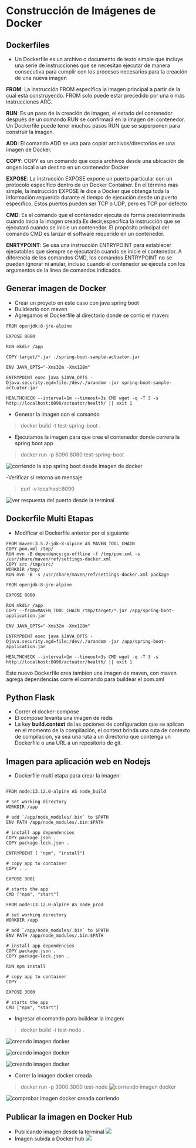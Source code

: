 # Construcción de Imágenes de Docker
## Dockerfiles
- Un Dockerfile es un archivo o documento de texto simple que incluye una serie de instrucciones que se necesitan ejecutar de manera consecutiva para cumplir con los procesos necesarios para la creación de una nueva imagen
  
**FROM**: La instrucción FROM especifica la imagen principal a partir de la cual está construyendo. FROM solo puede estar precedido por una o más instrucciones ARG.

**RUN**: Es un paso de la creación de imagen, el estado del contenedor después de un comando RUN se confirmará en la imagen del contenedor. Un Dockerfile puede tener muchos pasos RUN que se superponen para construir la imagen. 

**ADD**: El comando ADD se usa para copiar archivos/directorios en una imagen de Docker.

**COPY**: COPY es un comando que copia archivos desde una ubicación de origen local a un destino en un contenedor Docker

**EXPOSE**: La instrucción EXPOSE expone un puerto particular con un protocolo específico dentro de un Docker Container. En el término más simple, la instrucción EXPOSE le dice a Docker que obtenga toda la información requerida durante el tiempo de ejecución desde un puerto específico. Estos puertos pueden ser TCP o UDP, pero es TCP por defecto

**CMD**: Es el comando que el contenedor ejecuta de forma predeterminada cuando inicia la imagen creada.Es decir,especifica la instrucción que se ejecutará cuando se inicie un contenedor. El propósito principal del comando CMD es lanzar el software requerido en un contenedor.

**ENRTYPOINT**: Se usa una instrucción ENTRYPOINT para establecer ejecutables que siempre se ejecutarán cuando se inicie el contenedor. A diferencia de los comandos CMD, los comandos ENTRYPOINT no se pueden ignorar ni anular, incluso cuando el contenedor se ejecuta con los argumentos de la línea de comandos indicados.

## Generar imagen de Docker
- Crear un proyeto en este caso con java spring boot
- Buildearlo con maven
- Agregamos el Dockerfile al directorio donde se corrio el maven:
~~~
FROM openjdk:8-jre-alpine

EXPOSE 8080

RUN mkdir /app

COPY target/*.jar ./spring-boot-sample-actuator.jar

ENV JAVA_OPTS="-Xms32m -Xmx128m"

ENTRYPOINT exec java $JAVA_OPTS -Djava.security.egd=file:/dev/./urandom -jar spring-boot-sample-actuator.jar

HEALTHCHECK --interval=1m --timeout=3s CMD wget -q -T 3 -s http://localhost:8090/actuator/health/ || exit 1
~~~
- Generar la imagen con el comando
> docker build -t test-spring-boot .

- Ejecutamos la imagen para que cree el contenedor donde correra la spring boot app
> docker run -p 8090:8080 test-spring-boot

![corriendo la app spring boot desde imagen de docker](../imgs/appJavaCorriendo.png)

-Verificar si retorna un mensaje
>curl -v localhost:8090

![ver respuesta del puerto desde la terminal](../imgs/verPuertodesdeTerminal.png)

## Dockerfile Multi Etapas
- Modificar el Dockerfile anterior por el siguiente
~~~
FROM maven:3.5.2-jdk-8-alpine AS MAVEN_TOOL_CHAIN
COPY pom.xml /tmp/
RUN mvn -B dependency:go-offline -f /tmp/pom.xml -s /usr/share/maven/ref/settings-docker.xml
COPY src /tmp/src/
WORKDIR /tmp/
RUN mvn -B -s /usr/share/maven/ref/settings-docker.xml package

FROM openjdk:8-jre-alpine

EXPOSE 8080

RUN mkdir /app
COPY --from=MAVEN_TOOL_CHAIN /tmp/target/*.jar /app/spring-boot-application.jar

ENV JAVA_OPTS="-Xms32m -Xmx128m"

ENTRYPOINT exec java $JAVA_OPTS -Djava.security.egd=file:/dev/./urandom -jar /app/spring-boot-application.jar

HEALTHCHECK --interval=1m --timeout=3s CMD wget -q -T 3 -s http://localhost:8090/actuator/health/ || exit 1
~~~

Este nuevo Dockerfile crea tambien una imagen de maven, con maven agrega dependencias corre el comando para buildear el pom.xml

## Python Flask
- Correr el docker-compose
- El compose levanta una imagen de redis
- La key **build.context** da las opciones de configuración que se aplican en el momento de la compilación, el context brinda una ruta de contexto de compilacion, ya sea una ruta a un directorio que contenga un Dockerfile o una URL a un repositorio de git.

## Imagen para aplicación web en Nodejs
- Dockerfile multi etapa para crear la imagen:
~~~

FROM node:13.12.0-alpine AS node_build

# set working directory
WORKDIR /app

# add `/app/node_modules/.bin` to $PATH
ENV PATH /app/node_modules/.bin:$PATH

# install app dependencies
COPY package.json .
COPY package-lock.json .

ENTRYPOINT [ "npm", "install"]

# copy app to container
COPY . .

EXPOSE 3001

# starts the app
CMD ["npm", "start"]

FROM node:13.12.0-alpine AS node_prod

# set working directory
WORKDIR /app

# add `/app/node_modules/.bin` to $PATH
ENV PATH /app/node_modules/.bin:$PATH

# install app dependencies
COPY package.json .
COPY package-lock.json .

RUN npm install

# copy app to container
COPY . .

EXPOSE 3000

# starts the app
CMD ["npm", "start"]
~~~
- Ingresar el comando para buildear la imagen: 
> docker build -t test-node .

![creando imagen docker](../imgs/createImage1.png)

![creando imagen docker](../imgs/createImage2.png)

![creando imagen docker](../imgs/createImage3.png)

- Correr la imagen docker creada
> docker run -p 3000:3000 test-node
![corriendo imagen docker](../imgs/corriendoImagenCreada.png)

![comprobar imagen docker creada corriendo](../imgs/comprobarCorrerImagenCreada.png)

## Publicar la imagen en Docker Hub
- Publicando imagen desde la terminal
![](../imgs/imagenSubidaDockerHubTerminal.png)
- Imagen subida a Docker hub
![](../imgs/imagenSubidaDockerHub.png)